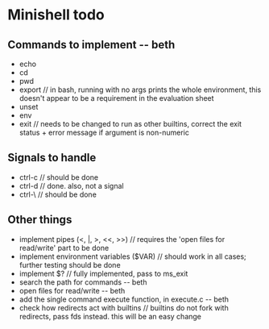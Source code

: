 
# Minishell todo

## Commands to implement -- beth

- echo
- cd
- pwd
- export // in bash, running with no args prints the whole environment, this doesn't appear to be a requirement in the evaluation sheet
- unset
- env
- exit // needs to be changed to run as other builtins, correct the exit status + error message if argument is non-numeric

## Signals to handle

- ctrl-c // should be done
- ctrl-d // done. also, not a signal
- ctrl-\ // should be done

## Other things

- implement pipes (<, |, >, <<, >>) // requires the 'open files for read/write' part to be done
- implement environment variables ($VAR) // should work in all cases; further testing should be done
- implement $? // fully implemented, pass to ms_exit
- search the path for commands -- beth
- open files for read/write -- beth
- add the single command execute function, in execute.c -- beth
- check how redirects act with builtins // builtins do not fork with redirects, pass fds instead. this will be an easy change
